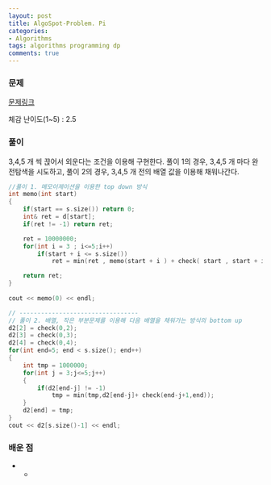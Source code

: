 ```yaml
---
layout: post
title: AlgoSpot-Problem. Pi
categories:
- Algorithms
tags: algorithms programming dp
comments: true
---
```


### 문제

[문제링크](https://algospot.com/judge/problem/read/PI)

체감 난이도(1~5) : 2.5

### 풀이

3,4,5 개 씩 끉어서 외운다는 조건을 이용해 구현한다. 풀이 1의 경우, 3,4,5 개 마다 완전탐색을 시도하고, 풀이 2의 경우, 3,4,5 개 전의 배열 값을 이용해 채워나간다.

```c++
//풀이 1. 메모이제이션을 이용한 top down 방식
int memo(int start)
{
	if(start == s.size()) return 0;
	int& ret = d[start];
	if(ret != -1) return ret;

	ret = 10000000;
	for(int i = 3 ; i<=5;i++)
		if(start + i <= s.size())
			ret = min(ret , memo(start + i ) + check( start , start + i - 1));

	return ret;
}
	
cout << memo(0) << endl;

// ---------------------------------
// 풀이 2. 배열, 작은 부분문제를 이용해 다음 배열을 채워가는 방식의 bottom up
d2[2] = check(0,2);
d2[3] = check(0,3);
d2[4] = check(0,4);
for(int end=5; end < s.size(); end++)
{
	int tmp = 1000000;
	for(int j = 3;j<=5;j++)
	{
		if(d2[end-j] != -1)
			tmp = min(tmp,d2[end-j]+ check(end-j+1,end));
	}
	d2[end] = tmp;
}
cout << d2[s.size()-1] << endl;
```

### 배운 점

- -


